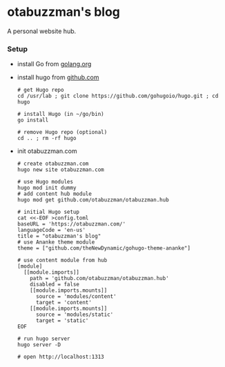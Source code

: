 # otabuzzman's blog
A personal website hub.

### Setup
- install Go from [golang.org](https://golang.org/doc/install)
- install hugo from [github.com](https://github.com/gohugoio/hugo/)

  ```
  # get Hugo repo
  cd /usr/lab ; git clone https://github.com/gohugoio/hugo.git ; cd hugo
  
  # install Hugo (in ~/go/bin)
  go install
  
  # remove Hugo repo (optional)
  cd .. ; rm -rf hugo
  ```

- init otabuzzman.com

  ```
  # create otabuzzman.com
  hugo new site otabuzzman.com
  
  # use Hugo modules
  hugo mod init dummy
  # add content hub module
  hugo mod get github.com/otabuzzman/otabuzzman.hub
  
  # initial Hugo setup
  cat <<-EOF >config.toml
  baseURL = 'https://otabuzzman.com/'
  languageCode = 'en-us'
  title = "otabuzzman's blog"
  # use Ananke theme module
  theme = ["github.com/theNewDynamic/gohugo-theme-ananke"]
  
  # use content module from hub
  [module]
    [[module.imports]]
      path = 'github.com/otabuzzman/otabuzzman.hub'
      disabled = false
      [[module.imports.mounts]]
        source = 'modules/content'
        target = 'content'
      [[module.imports.mounts]]
        source = 'modules/static'
        target = 'static'
  EOF
  
  # run hugo server
  hugo server -D
  
  # open http://localhost:1313
  ```
